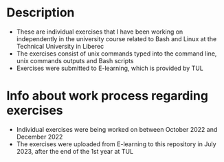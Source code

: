 # Description

- These are individual exercises that I have been working on independently in the university course related to Bash and Linux at the Technical University in Liberec
- The exercises consist of unix commands typed into the command line, unix commands outputs and Bash scripts
- Exercises were submitted to E-learning, which is provided by TUL

# Info about work process regarding exercises

- Individual exercises were being worked on between October 2022 and December 2022
- The exercises were uploaded from E-learning to this repository in July 2023, after the end of the 1st year at TUL
